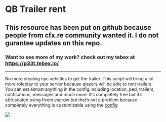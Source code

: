 # QB Trailer rent 
## This resource has been put on github because people from cfx.re community wanted it. I do not gurantee updates on this repo.

### Want to see more of my work? check out my tebex at https://p33t.tebex.io/


------------

No more stealing npc vehicles to get the trailer.
This script will bring a lot more roleplay to your server because players will be able to rent trailers. You can set almost anything in the config including location, ped, trailers, notifications, messages and much more. It’s completely free but it’s obfuscated using fivem escrow but that’s not a problem because completely everything is customizable using the [config](https://github.com/itsP33t/trailer-rent/blob/main/config.lua "config")

![](https://i.imgur.com/nBIDqV3.png)
